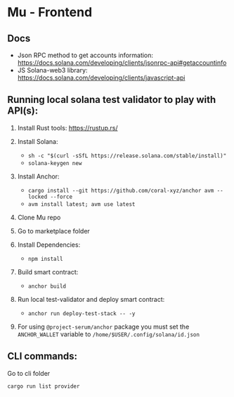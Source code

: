 # Mu - Frontend

## Docs
- Json RPC method to get accounts information: https://docs.solana.com/developing/clients/jsonrpc-api#getaccountinfo
- JS Solana-web3 library: https://docs.solana.com/developing/clients/javascript-api

## Running local solana test validator to play with API(s):
1. Install Rust tools:
   https://rustup.rs/

2. Install Solana:
   - `sh -c "$(curl -sSfL https://release.solana.com/stable/install)"`
   - `solana-keygen new`

3. Install Anchor:
   - `cargo install --git https://github.com/coral-xyz/anchor avm --locked --force`
   - `avm install latest; avm use latest`

4. Clone Mu repo

5. Go to marketplace folder

6. Install Dependencies:
   - `npm install`

7. Build smart contract:
   - `anchor build`

8. Run local test-validator and deploy smart contract:
   - `anchor run deploy-test-stack -- -y`

9. For using `@project-serum/anchor` package you must set the `ANCHOR_WALLET` variable to `/home/$USER/.config/solana/id.json`

## CLI commands:
Go to cli folder

`cargo run list provider`